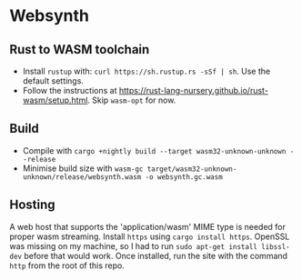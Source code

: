 # Websynth

## Rust to WASM toolchain

* Install `rustup` with: `curl https://sh.rustup.rs -sSf | sh`. Use the default settings.
* Follow the instructions at https://rust-lang-nursery.github.io/rust-wasm/setup.html. Skip `wasm-opt` for now.

## Build

* Compile with `cargo +nightly build --target wasm32-unknown-unknown --release`
* Minimise build size with `wasm-gc target/wasm32-unknown-unknown/release/websynth.wasm -o websynth.gc.wasm`

## Hosting

A web host that supports the 'application/wasm' MIME type is needed for proper wasm streaming. Install `https` using `cargo install https`. OpenSSL was missing on my machine, so I had to run `sudo apt-get install libssl-dev` before that would work. Once installed, run the site with the command `http` from the root of this repo.